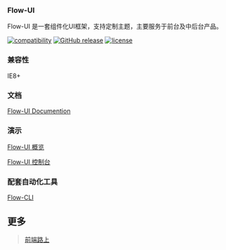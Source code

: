 <br />

### Flow-UI

Flow-UI 是一套组件化UI框架，支持定制主题，主要服务于前台及中后台产品。

[![compatibility](https://img.shields.io/badge/compatibility-IE8%2B-orange.svg)]() [![GitHub release](https://img.shields.io/github/release/tower1229/Flow-UI.svg)]() [![license](https://img.shields.io/github/license/tower1229/Flow-UI.svg)]()

### 兼容性

IE8+

### 文档

[Flow-UI Documention](https://tower1229.github.io/Flow-UI/docs/)

### 演示

[Flow-UI 概览](http://tower1229.github.io/Flow-UI/docs/demo.html)

[Flow-UI 控制台](http://refined-x.com/Flow-UI/dashboard/index.html)

### 配套自动化工具

[Flow-CLI](https://tower1229.github.com/Flow-CLI/docs/)

## 更多

> [前端路上](http://refined-x.com)

<br /><br />
